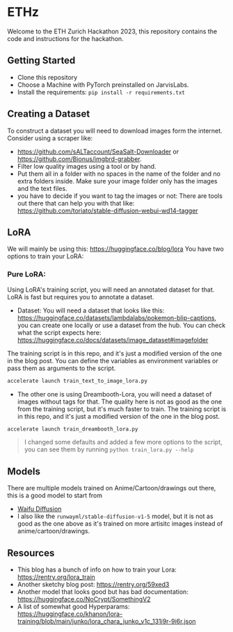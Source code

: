 # ETHz
Welcome to the ETH Zurich Hackathon 2023, this repository contains the code and instructions for the hackathon.

## Getting Started
- Clone this repository
- Choose a Machine with PyTorch preinstalled on JarvisLabs.
- Install the requirements: `pip install -r requirements.txt`
## Creating a Dataset
To construct a dataset you will need to download images form the internet. 
Consider using a scraper like: 
- https://github.com/sALTaccount/SeaSalt-Downloader or https://github.com/Bionus/imgbrd-grabber.
- Filter low quality images using a tool or by hand.
- Put them all in a folder with no spaces in the name of the folder and no extra folders inside. Make sure your image folder only has the images and the text files.
- you have to decide if you want to tag the images or not: There are tools out there that can help you with that like: https://github.com/toriato/stable-diffusion-webui-wd14-tagger

## LoRA
We will mainly be using this: https://huggingface.co/blog/lora
You have two options to train your LoRA:
### Pure LoRA:
Using LoRA's training script, you will need an annotated dataset for that. LoRA is fast but requires you to annotate a dataset.
- Dataset: You will need a dataset that looks like this: https://huggingface.co/datasets/lambdalabs/pokemon-blip-captions, you can create one locally or use a dataset from the hub. You can check what the script expects here: https://huggingface.co/docs/datasets/image_dataset#imagefolder

The training script is in this repo, and it's just a modified version of the one in the blog post.
You can define the variables as environment variables or pass them as arguments to the script.

```bash
accelerate launch train_text_to_image_lora.py
```

- The other one is using Dreambooth-Lora, you will need a dataset of images without tags for that. The quality here is not as good as the one from the training script, but it's much faster to train.
The training script is in this repo, and it's just a modified version of the one in the blog post.

```bash
accelerate launch train_dreambooth_lora.py
```

> I changed some defaults and added a few more options to the script, you can see them by running `python train_lora.py --help`

## Models
There are multiple models trained on Anime/Cartoon/drawings out there,  this is a good model to start from
- [Waifu Diffusion](https://huggingface.co/hakurei/waifu-diffusion)
- I also like the `runwayml/stable-diffusion-v1-5` model, but it is not as good as the one above as it's trained on more artisitc images instead of anime/cartoon/drawings.

## Resources
- This blog has a bunch of info on how to train your Lora: https://rentry.org/lora_train
- Another sketchy blog post: https://rentry.org/59xed3
- Another model that looks good but has bad documentation: https://huggingface.co/NoCrypt/SomethingV2 
- A list of somewhat good Hyperparams: https://huggingface.co/khanon/lora-training/blob/main/junko/lora_chara_junko_v1c_131i9r-9i6r.json